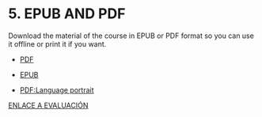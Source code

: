# 5. EPUB AND PDF

Download the material of the course in EPUB or PDF format so you can use it offline or print it if you want. 

- [PDF](/05-M.MATERIAL/Language.pdf)

- [EPUB](/05-M.MATERIAL/Language_of_birds/dist/milibro.epub)

- [PDF:Language portrait](/05-M.MATERIAL/language_portrait.pdf)

[ENLACE A EVALUACIÓN](https://docs.google.com/spreadsheets/d/1L9nYh7QuBz0Ke2ATWAcOk4FaF4SOZjfF5M8_nNLLgkw/edit?usp=drive_link)